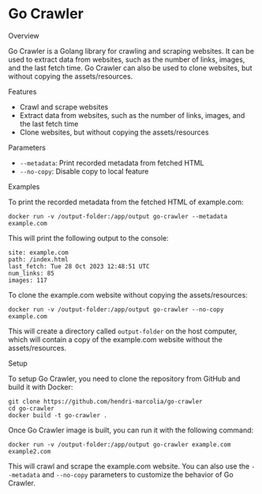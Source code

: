 # Go Crawler


Overview

Go Crawler is a Golang library for crawling and scraping websites. It can be used to extract data from websites, such as the number of links, images, and the last fetch time. Go Crawler can also be used to clone websites, but without copying the assets/resources.

Features

-   Crawl and scrape websites
-   Extract data from websites, such as the number of links, images, and the last fetch time
-   Clone websites, but without copying the assets/resources

Parameters

-   `--metadata`: Print recorded metadata from fetched HTML
-   `--no-copy`: Disable copy to local feature

Examples

To print the recorded metadata from the fetched HTML of example.com:

```
docker run -v /output-folder:/app/output go-crawler --metadata example.com

```

This will print the following output to the console:

```
site: example.com
path: /index.html
last_fetch: Tue 28 Oct 2023 12:48:51 UTC
num_links: 85
images: 117

```

To clone the example.com website without copying the assets/resources:

```
docker run -v /output-folder:/app/output go-crawler --no-copy example.com

```

This will create a directory called `output-folder` on the host computer, which will contain a copy of the example.com website without the assets/resources.

Setup

To setup Go Crawler, you need to clone the repository from GitHub and build it with Docker:

```
git clone https://github.com/hendri-marcolia/go-crawler
cd go-crawler
docker build -t go-crawler .

```

Once Go Crawler image is built, you can run it with the following command:

```
docker run -v /output-folder:/app/output go-crawler example.com example2.com

```

This will crawl and scrape the example.com website. You can also use the `--metadata` and `--no-copy` parameters to customize the behavior of Go Crawler.
